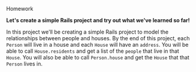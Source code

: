 Homework

**Let's create a simple Rails project and try out what we've learned so far!**

In this project we'll be creating a simple Rails project to model the relationships between people and houses. By the end of this project, each `Person` will live in a house and each `House` will have an `address`. You will be able to call `House.residents` and get a list of the `people` that live in that `House`. You will also be able to call `Person.house` and get the `House` that that `Person` lives in.
